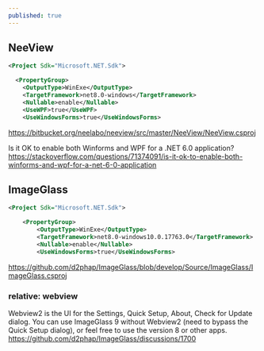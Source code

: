 ```yaml
---
published: true
---
```

## NeeView 

```xml
<Project Sdk="Microsoft.NET.Sdk">

  <PropertyGroup>
    <OutputType>WinExe</OutputType>
    <TargetFramework>net8.0-windows</TargetFramework>
    <Nullable>enable</Nullable>
    <UseWPF>true</UseWPF>
    <UseWindowsForms>true</UseWindowsForms>
```

https://bitbucket.org/neelabo/neeview/src/master/NeeView/NeeView.csproj

Is it OK to enable both Winforms and WPF for a .NET 6.0 application?
  https://stackoverflow.com/questions/71374091/is-it-ok-to-enable-both-winforms-and-wpf-for-a-net-6-0-application

## ImageGlass
```xml
﻿<Project Sdk="Microsoft.NET.Sdk">

    <PropertyGroup>
        <OutputType>WinExe</OutputType>
        <TargetFramework>net8.0-windows10.0.17763.0</TargetFramework>
        <Nullable>enable</Nullable>
        <UseWindowsForms>true</UseWindowsForms>
```

https://github.com/d2phap/ImageGlass/blob/develop/Source/ImageGlass/ImageGlass.csproj

### relative: webview

Webview2 is the UI for the Settings, Quick Setup, About, Check for Update dialog. You can use ImageGlass 9 without Webview2 (need to bypass the Quick Setup dialog), or feel free to use the version 8 or other apps.
  https://github.com/d2phap/ImageGlass/discussions/1700